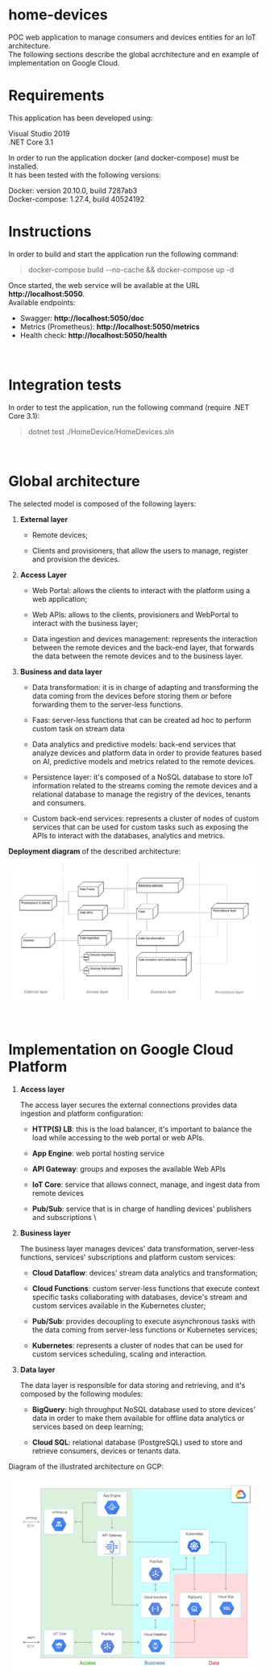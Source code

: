 # home-devices

POC web application to manage consumers and devices entities for an IoT architecture.\
The following sections describe the global acrchitecture and en example of implementation on Google Cloud.


Requirements
============

This application has been developed using:

Visual Studio 2019\
.NET Core 3.1

In order to run the application docker (and docker-compose) must be installed.\
It has been tested with the following versions:

Docker: version 20.10.0, build 7287ab3\
Docker-compose: 1.27.4, build 40524192


Instructions
============

In order to build and start the application run the following command:

> docker-compose build --no-cache && docker-compose up -d
 
Once started, the web service will be available at the URL **http://localhost:5050**.\
Available endpoints:

 - Swagger: **http://localhost:5050/doc**
 - Metrics (Prometheus): **http://localhost:5050/metrics**
 - Health check: **http://localhost:5050/health**

\
Integration tests
=================

In order to test the application, run the following command (require .NET Core 3.1):

> dotnet test ./HomeDevice/HomeDevices.sln

\
Global architecture
===================

The selected model is composed of the following layers:

1.  **External layer**

    -   Remote devices;

    -   Clients and provisioners, that allow the users to manage,
        register and provision the devices.


2.  **Access Layer**

    -   Web Portal: allows the clients to interact with the
        platform using a web application;

    -   Web APIs: allows to the clients, provisioners and
        WebPortal to interact with the business layer;

    -   Data ingestion and devices management: represents the
        interaction between the remote devices and the back-end
        layer, that forwards the data between the remote devices and
        to the business layer.


3.  **Business and data layer**

    -   Data transformation: it is in charge of adapting and
        transforming the data coming from the devices before storing
        them or before forwarding them to the server-less functions.

    -   Faas: server-less functions that can be created ad
        hoc to perform custom task on stream data

    -   Data analytics and predictive models: back-end
        services that analyze devices and platform data in order to
        provide features based on AI, predictive models and metrics
        related to the remote devices.

    -   Persistence layer: it's composed of a NoSQL database
        to store IoT information related to the streams coming the
        remote devices and a relational database to manage the
        registry of the devices, tenants and consumers.

    -   Custom back-end services: represents a cluster of
        nodes of custom services that can be used for custom tasks
        such as exposing the APIs to interact with the databases,
        analytics and metrics.


**Deployment diagram** of the described architecture:

![deployment.png](./Documentation/md_media/media/image1.png)

\
Implementation on Google Cloud Platform
=======================================

1.  **Access layer**

    The access layer secures the external connections provides
    data ingestion and platform configuration:

    -   **HTTP(S) LB**: this is the load balancer, it's important to
        balance the load while accessing to the web portal or web
        APIs.

    -   **App Engine**: web portal hosting service

    -   **API Gateway**: groups and exposes the available Web APIs

    -   **IoT Core**: service that allows connect, manage, and
        ingest data from remote devices

    -   **Pub/Sub**: service that is in charge of handling devices'
        publishers and subscriptions
\

2.  **Business layer**

    The business layer manages devices' data transformation, server-less
    functions, services' subscriptions and platform custom services:

    -   **Cloud Dataflow**: devices' stream data analytics and
        transformation;

    -   **Cloud Functions**: custom server-less functions that execute
        context specific tasks collaborating with databases, device's stream
        and custom services available in the Kubernetes cluster;

    -   **Pub/Sub**: provides decoupling to execute asynchronous tasks with
        the data coming from server-less functions or Kubernetes services;

    -   **Kubernetes**: represents a cluster of nodes that can be used for
        custom services scheduling, scaling and interaction.


3.  **Data layer**

    The data layer is responsible for data storing and retrieving, and
    it's composed by the following modules:

    -   **BigQuery**: high throughput NoSQL database used to store devices'
        data in order to make them available for offline data analytics or
        services based on deep learning;

    -   **Cloud SQL**: relational database (PostgreSQL) used to store and
        retrieve consumers, devices or tenants data.

Diagram of the illustrated architecture on GCP:

![GPC_Architecture.png](./Documentation/md_media/media/image2.png)